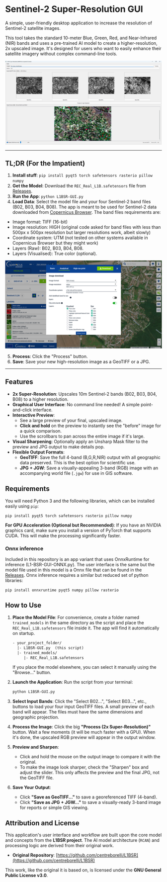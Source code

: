 # Sentinel-2 Super-Resolution GUI

A simple, user-friendly desktop application to increase the resolution of Sentinel-2 satellite images.

This tool takes the standard 10-meter Blue, Green, Red, and Near-Infrared (NIR) bands and uses a pre-trained AI model to create a higher-resolution, 2x upscaled image. It's designed for users who want to easily enhance their satellite imagery without complex command-line tools.

![Screenshot](screen1%20(Medium).png)

***

## TL;DR (For the Impatient)

1.  **Install stuff**: `pip install pyqt5 torch safetensors rasterio pillow numpy`
2.  **Get the Model**: Download the `REC_Real_L1B.safetensors` file from [Releases](https://github.com/Topping1/L1BSR-GUI/releases/download/alpha1/REC_Real_L1B.safetensors).
3.  **Run the App**: `python L1BSR-GUI.py`
4.  **Load Data**: Select the model file and your four Sentinel-2 band files (B02, B03, B04, B08). The app is meant to be used for Sentinel-2 data downloaded from [Copernicus Browser](https://browser.dataspace.copernicus.eu/). The band files requirements are:
   - Image format: TIFF (16-bit)
   - Image resolution: HIGH (original code asked for band files with less than 500px x 500px resolution but larger resolutions work, albeit slowly)
   - Coordinate system: UTM (not tested on other systems available in Copernicus Browser but they might work)
   - Layers (Raw): B02, B03, B04, B08.
   - Layers (Visualised): True color (optional). 

![Copernicus browser](Copernicus.png)

5.  **Process**: Click the "Process" button.
6.  **Save**: Save your new high-resolution image as a GeoTIFF or a JPG.

***

## Features

*   **2x Super-Resolution**: Upscales 10m Sentinel-2 bands (B02, B03, B04, B08) to a higher resolution.
*   **Graphical User Interface**: No command line needed! A simple point-and-click interface.
*   **Interactive Preview**:
    *   See a large preview of your final, upscaled image.
    *   **Click and hold** on the preview to instantly see the "before" image for a quick comparison.
    *   Use the scrollbars to pan across the entire image if it's large.
*   **Visual Sharpening**: Optionally apply an Unsharp Mask filter to the preview and JPG output to make details pop.
*   **Flexible Output Formats**:
    *   **GeoTIFF**: Save the full 4-band (B,G,R,NIR) output with all geographic data preserved. This is the best option for scientific use.
    *   **JPG + JGW**: Save a visually-appealing 3-band (RGB) image with an accompanying world file (`.jgw`) for use in GIS software.

## Requirements

You will need Python 3 and the following libraries, which can be installed easily using `pip`:

```
pip install pyqt5 torch safetensors rasterio pillow numpy
```
**For GPU Acceleration (Optional but Recommended)**: If you have an NVIDIA graphics card, make sure you install a version of PyTorch that supports CUDA. This will make the processing significantly faster.

### Onnx inference

Included in this repository is an app variant that uses OnnxRuntime for inference (L1-BSR-GUI-ONNX.py). The user interface is the same but the model file used in this model is a Onnx file that can be found in the [Releases](https://github.com/Topping1/L1BSR-GUI/releases/download/alpha1/rcan_model.onnx).
Onnx inference requires a similar but reduced set of python libraries:
```
pip install onnxruntime pyqt5 numpy pillow rasterio
```

## How to Use

1.  **Place the Model File**: For convenience, create a folder named `trained_models` in the same directory as the script and place the `REC_Real_L1B.safetensors` file inside it. The app will find it automatically on startup.
    ```
    - your_project_folder/
      |- L1BSR-GUI.py  (this script)
      |- trained_models/
         |- REC_Real_L1B.safetensors
    ```
    If you place the model elsewhere, you can select it manually using the "Browse..." button.

2.  **Launch the Application**: Run the script from your terminal:
    ```bash
    python L1BSR-GUI.py
    ```

3.  **Select Input Bands**: Click the "Select B02...", "Select B03...", etc., buttons to load your four input GeoTIFF files. A small preview of each band will appear. The files must have the same dimensions and geographic projection.

4.  **Process the Image**: Click the big **"Process (2x Super-Resolution)"** button. Wait a few moments (it will be much faster with a GPU). When it's done, the upscaled RGB preview will appear in the output window.

5.  **Preview and Sharpen**:
    *   Click and hold the mouse on the output image to compare it with the original.
    *   To make the image look sharper, check the "Sharpen" box and adjust the slider. This only affects the preview and the final JPG, not the GeoTIFF file.

6.  **Save Your Output**:
    *   Click **"Save as GeoTIFF..."** to save a georeferenced TIFF (4-band).
    *   Click **"Save as JPG + JGW..."** to save a visually-ready 3-band image for reports or simple GIS viewing.

## Attribution and License

This application's user interface and workflow are built upon the core model and concepts from the **L1BSR project**. The AI model architecture (`RCAN`) and processing logic are derived from their original work.

*   **Original Repository**: [https://github.com/centreborelli/L1BSR](https://github.com/centreborelli/L1BSR)

This work, like the original it is based on, is licensed under the **GNU General Public License v3.0**.

